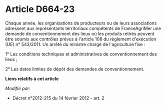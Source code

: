 # Article D664-23

Chaque année, les organisations de producteurs ou de leurs associations adressent aux représentants territoriaux compétents
de FranceAgriMer une demande de conventionnement des lieux où les produits retirés peuvent être soumis aux contrôles prévus à
l'article 108 du règlement d'exécution (UE) n° 543/2011. Un arrêté du ministre chargé de l'agriculture fixe : 

1° Les conditions techniques et administratives de conventionnement des lieux ; 

2° Les dates limites de dépôt des demandes de conventionnement.

**Liens relatifs à cet article**

_Modifié par_:

  - Décret n°2012-215 du 14 février 2012 - art. 2
